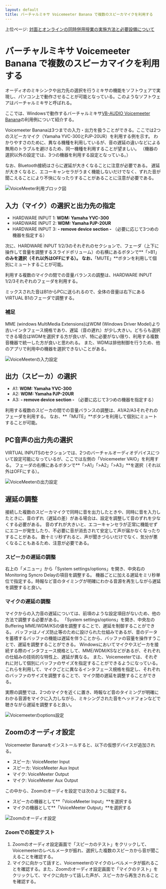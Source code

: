 ```yaml
---
layout: default
title: バーチャルミキサ Voicemeeter Banana で複数のスピーカマイクを利用する 
---
```

上位ページ: [対面とオンラインの同時併用授業の実施方法と必要設備について](zoom-hybrid-use)

# バーチャルミキサ Voicemeeter Banana で複数のスピーカマイクを利用する

オーディオのミキシンクや出力先の選択を行うミキサの機能をソフトウェアで実現し、パソコン上で動作させることが可能となっている。このようなソフトウェアはバーチャルミキサと呼ばれる。

ここでは、Windowsで動作するバーチャルミキサ[VB-AUDIO Voicemeeter Banana](https://www.vb-audio.com/Voicemeeter/banana.htm)の利用例について紹介する。

Voicemeeter Bananaは3つまでの入力・出力を扱うことができる。ここでは2つのスピーカマイク（Yamaha YVC-300とPJP-20UR）を利用する例を示す。
わかりやすさのために、異なる機種を利用しているが、音の遅延の違いなどによる無用のトラブルを避けるため、同一機種を利用することが望ましい。
（機器の選択以外の設定では、3つの機器を利用する設定となっている。）

なお、Bluetooth接続はさらに遅延が大きくなることに注意が必要である。
遅延が大きくなると、エコーキャンセラがうまく機能しないだけでなく、ずれた音が聞こえることにより不快になったりすることがあることに注意が必要である。

![VoiceMeeter利用ブロック図](audio-block-voicemeeter.png)

## 入力（マイク）の選択と出力先の指定

- HARDWARE INPUT 1: **WDM: Yamaha YVC-300**
- HARDWARE INPUT 2: **WDM: Yamaha PJP-20UR**
- HARDWARE INPUT 3: **- remove device section -** （必要に応じて3つめの機器を指定する）

次に、HARDWARE INPUT 1/2/3のそれぞれのセクションで、フェーダ（上下に操作して音量を調整するスライドボリューム）の右横にあるボタンで**「>B1」**のみを選択（それ以外はOFFにする）。
なお、**「MUTE」**ボタンを利用して個別にミュートすることが可能。

利用する複数のマイクの間での音量バランスの調整は、HARDWARE INPUT 1/2/3それぞれのフェーダを利用する。

ミックスされた音はB1からPCに送られるので、全体の音量は右下にあるVIRTUAL B1のフェーダで調整する。

### 補足

MME (windows MultiMedia Extensions)はWDM (Windows Driver Model)より古いインタフェース規格であり、遅延（音の遅れ）が少し大きい。どちらも選択できる場合はWDMを選択する方が良いが、特に必要がない限り、利用する複数音機器で統一した方が良いと思われる。
また、WDMは排他制御を行うため、他のアプリで利用中の機器を選択できないことがある。

![VoiceMeeterの入力設定](voicemeeter-config-in.png)

## 出力（スピーカ）の選択

- A1: **WDM: Yamaha YVC-300**
- A2: **WDM: Yamaha PJP-20UR**
- A3: **- remove device section -** （必要に応じて3つめの機器を指定する）

利用する複数のスピーカの間での音量バランスの調整は、A1/A2/A3それぞれのフェーダを利用する。
なお、**「MUTE」**ボタンを利用して個別にミュートすることが可能。

## PC音声の出力先の選択

VIRTUAL INPUTSのセクションでは、2つのバーチャルオーディオデバイスについて設定可能になっているが、ここでは左側の「Voicemeeter VAIO」を利用する。
フェーダの右横にあるボタンで**「>A1」「>A2」「>A3」**を選択（それ以外はOFFにする）。

![VoiceMeeterの出力設定](voicemeeter-config-out.png)

## 遅延の調整

接続した複数のスピーカマイクで同時に音を出力したときや、同時に音を入力したときに、音のずれ（遅延の差）がある場合は、設定を調整して音のずれを少なくする必要がある。
音のずれが大きいと、エコーキャンセラが正常に機能せずにエコーが発生したり、不必要に音が消去されて安定して声が届かなくなったりすることがある。
数十ミリ秒ずれると、声が聞きづらいだけでなく、気分が悪くなることもあるため、注意が必要である。

### スピーカの遅延の調整

右上の「メニュー」から「System settings/options」を開き、中央右のMonitoring Syncro Delayの項目を調整する。
機器ごとに加える遅延をミリ秒単位で指定する。時報など音のタイミングが明確にわかる音源を再生しながら遅延を調整すると良い。

### マイクの遅延の調整

マイクからの入力音の遅延については、前項のような設定項目がないため、他の方法で調整する必要がある。
「System settings/options」を開き、中央左のBuffering MME/WDM/KSの値を調整することで、遅延を制御することができる。
バッファはノイズ防止等のために設けられた仕組みであるが、音のデータを蓄積するバッファの機能は遅延を伴うことから、バッファの容量を操作すうことで、遅延を調整することができる。
Windowsにおいてマイクやスピーカを接続する際のインタフェース規格として、MME/WDM/KSなどがあるが、それぞれの仕組みの技術的な特性上、遅延が異なる。
また、Voicemeeterでは、それぞれに対して個別にバッファのサイズを指定することができるようになっている。
これらを利用して、マイクごとに異なるインタフェース規格を指定し、それぞれのバッファのサイズを調整することで、マイク間の遅延を調整することができる。

実際の調整では、2つのマイクを近くに置き、時報など音のタイミングが明確にわかる音源をマイクに入力しながら、ミキシングされた音をヘッドフォンなどで聴きながら遅延を調整すると良い。

![Voicemeeterのoptions設定](voicemeeter-options.png)


## Zoomのオーディオ設定

Voicemeeter Bananaをインストールすると、以下の仮想デバイスが追加される。

- スピーカ: VoiceMeeter Input
- スピーカ: VoiceMeeter Aux Input
- マイク: VoiceMeeter Output
- マイク: VoiceMeeter Aux Output

この中から、Zoomのオーディを設定では次のように指定する。

- スピーカの機器として**「VoiceMeeter Input」**を選択する
- マイクの機器として**「VoiceMeeter Output」**を選択する

![Zoomのオーディオ設定](zoom-setting-voicemeeter.png)

### Zoomでの設定テスト

1. Zoomのオーディオ設定画面で「スピーカのテスト」をクリックして、Voicemeeterのレベルメータが振れ、選択した複数のスピーカから音が聞こえることを確認する。
2. マイクに向かって話すと、Voicemeeterのマイクのレベルメータが振れることを確認する。また、Zoomのオーディオ設定画面で「マイクのテスト」をクリックして、マイクに向かって話した声が、スピーカから再生されることを確認する。

